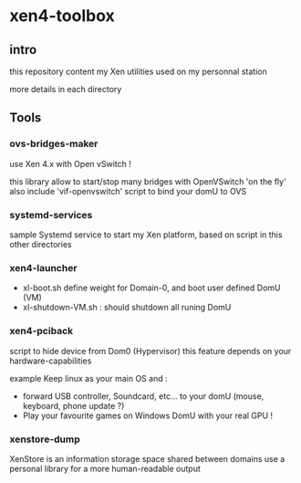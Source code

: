 # xen4-toolbox

## intro

this repository content my Xen utilities used on my personnal station

more details in each directory

## Tools

### ovs-bridges-maker

use Xen 4.x with Open vSwitch !

this library allow to start/stop many bridges with OpenVSwitch 'on the fly'
also include 'vif-openvswitch' script to bind your domU to OVS

### systemd-services

sample Systemd service to start my Xen platform, based on script in this other directories

### xen4-launcher

  - xl-boot.sh define weight for Domain-0, and boot user defined DomU (VM)
  - xl-shutdown-VM.sh : should shutdown all runing DomU

### xen4-pciback

script to hide device from Dom0 (Hypervisor)
this feature depends on your hardware-capabilities

example 
Keep linux as your main OS and : 
- forward USB controller, Soundcard, etc... to your domU (mouse, keyboard, phone update ?)
- Play your favourite games on Windows DomU with your real GPU !

### xenstore-dump

XenStore is an information storage space shared between domains
use a personal library for a more human-readable output



